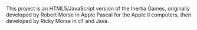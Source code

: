 This project is an HTML5/JavaScript version of the Inertia Games,
originally developed by Robert Morse in Apple Pascal for the Apple II
computers, then developed by Ricky Morse in cT and Java.

